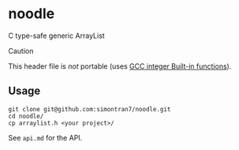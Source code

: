 # noodle

C type-safe generic ArrayList

> [!CAUTION]
> This header file is _not_ portable (uses [GCC integer Built-in functions](https://gcc.gnu.org/onlinedocs/gcc/Integer-Overflow-Builtins.html)).

## Usage

```shell
git clone git@github.com:simontran7/noodle.git
cd noodle/
cp arraylist.h <your project>/
```

See `api.md` for the API.
